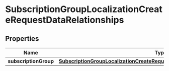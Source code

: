 

# SubscriptionGroupLocalizationCreateRequestDataRelationships


## Properties

| Name | Type | Description | Notes |
|------------ | ------------- | ------------- | -------------|
|**subscriptionGroup** | [**SubscriptionGroupLocalizationCreateRequestDataRelationshipsSubscriptionGroup**](SubscriptionGroupLocalizationCreateRequestDataRelationshipsSubscriptionGroup.md) |  |  |



